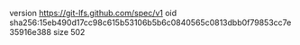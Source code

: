 version https://git-lfs.github.com/spec/v1
oid sha256:15eb490d17cc98c615b53106b5b6c0840565c0813dbb0f79853cc7e35916e388
size 502
